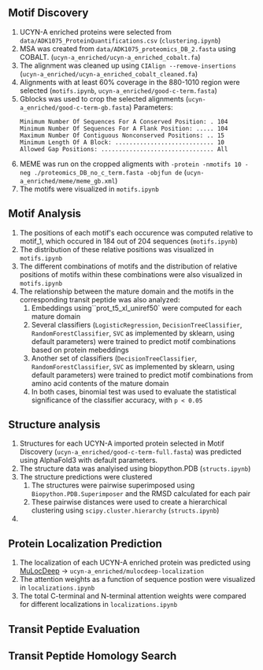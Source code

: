 ## Motif Discovery

1. UCYN-A enriched proteins were selected from `data/ADK1075_ProteinQuantifications.csv` (`clustering.ipynb`)
2. MSA was created from `data/ADK1075_proteomics_DB_2.fasta` using COBALT. (`ucyn-a_enriched/ucyn-a_enriched_cobalt.fa`)
3. The alignment was cleaned up using `CIAlign --remove-insertions` (`ucyn-a_enriched/ucyn-a_enriched_cobalt_cleaned.fa`)
4. Alignments with at least 60% coverage in the 880-1010 region were selected (`motifs.ipynb`, `ucyn-a_enriched/good-c-term.fasta`)
5. Gblocks was used to crop the selected alignments (`ucyn-a_enriched/good-c-term-gb.fasta`) Parameters:
   ```
   Minimum Number Of Sequences For A Conserved Position: . 104
   Minimum Number Of Sequences For A Flank Position: ..... 104
   Maximum Number Of Contiguous Nonconserved Positions: .. 15
   Minimum Length Of A Block: ............................ 10
   Allowed Gap Positions: ................................ All
   ```
6. MEME was run on the cropped aligments with `-protein -nmotifs 10 -neg ./proteomics_DB_no_c_term.fasta -objfun de` (`ucyn-a_enriched/meme/meme_gb.xml`)
7. The motifs were visualized in `motifs.ipynb`

## Motif Analysis

1. The positions of each motif's each occurence was computed relative to motif_1, which occured in 184 out of 204 sequences (`motifs.ipynb`)
2. The distribution of these relative positions was visualized in `motifs.ipynb`
3. The different combinations of motifs and the distribution of relative positions of motifs within these combinations were also visualized in `motifs.ipynb`
4. The relationship between the mature domain and the motifs in the corresponding transit peptide was also analyzed:
   1. Embeddings using``prot_t5_xl_uniref50` were computed for each mature domain
   2. Several classifiers (`LogisticRegression`, `DecisionTreeClassifier`, `RandomForestClassifier`, `SVC` as implemented by sklearn, using default parameters) were trained to predict motif combinations based on protein mebeddings
   3. Another set of classifiers (`DecisionTreeClassifier`, `RandomForestClassifier`, `SVC` as implemented by sklearn, using default parameters) were trained to predict motif combinations from amino acid contents of the mature domain
   4. In both cases, binomial test was used to evaluate the statistical significance of the classifier accuracy, with `p < 0.05`

## Structure analysis

1. Structures for each UCYN-A imported protein selected in Motif Discovery (`ucyn-a_enriched/good-c-term-full.fasta`) was predicted using AlphaFold3 with default parameters.
2. The structure data was analyised using biopython.PDB (`structs.ipynb`)
3. The structure predictions were clustered
   1. The structures were pairwise superimposed using `Biopython.PDB.Superimposer` and the RMSD calculated for each pair
   2. These pairwise distances were used to create a hierarchical clustering using `scipy.cluster.hierarchy` (`structs.ipynb`)
4.

## Protein Localization Prediction

1. The localization of each UCYN-A enriched protein was predicted using [MuLocDeep](https://www.mu-loc.org/) -> `ucyn-a_enriched/mulocdeep-localization`
2. The attention weights as a function of sequence postion were visualized in `localizations.ipynb`
3. The total C-terminal and N-terminal attention weights were compared for different localizations in `localizations.ipynb`

## Transit Peptide Evaluation

## Transit Peptide Homology Search
